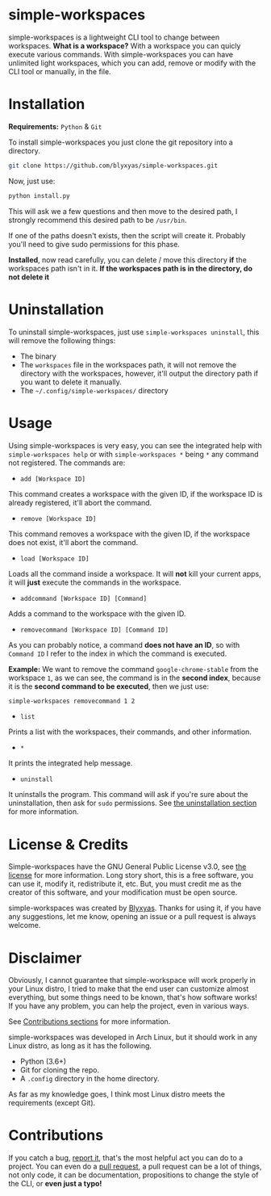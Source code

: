 # simple-workspaces

simple-workspaces is a lightweight CLI tool to change between workspaces. **What is a workspace?** With a workspace you can quicly execute various commands. With simple-workspaces you can have unlimited light workspaces, which you can add, remove or modify with the CLI tool or manually, in the file.

# Installation

**Requirements:** `Python` & `Git`

To install simple-workspaces you just clone the git repository into a directory.

```bash
git clone https://github.com/blyxyas/simple-workspaces.git
```

Now, just use:

```bash
python install.py
```

This will ask we a few questions and then move to the desired path, I strongly recommend this desired path to be `/usr/bin`.

If one of the paths doesn't exists, then the script will create it. Probably you'll need to give sudo permissions for this phase.

**Installed**, now read carefully, you can delete / move this directory **if** the workspaces path isn't in it. **If the workspaces path is in the directory, do not delete it**

# Uninstallation

To uninstall simple-workspaces, just use `simple-workspaces uninstall`, this will remove the following things:

* The binary
* The `workspaces` file in the workspaces path, it will not remove the directory with the workspaces, however, it'll output the directory path if you want to delete it manually.
* The `~/.config/simple-workspaces/` directory

# Usage

Using simple-workspaces is very easy, you can see the integrated help with `simple-workspaces help` or with `simple-workspaces *` being `*` any command not registered. The commands are:

* `add [Workspace ID]`

This command creates a workspace with the given ID, if the workspace ID is already registered, it'll abort the command.

* `remove [Workspace ID]`

This command removes a workspace with the given ID, if the workspace does not exist, it'll abort the command.

* `load [Workspace ID]`

Loads all the command inside a workspace. It will **not** kill your current apps, it will **just** execute the commands in the workspace.

* `addcommand [Workspace ID] [Command]`

Adds a command to the workspace with the given ID.

* `removecommand [Workspace ID] [Command ID]`

As you can probably notice, a command **does not have an ID**, so with `Command ID` I refer to the index in which the command is executed.

**Example:**
We want to remove the command `google-chrome-stable` from the workspace `1`, as we can see, the command is in the **second index**, because it is the **second command to be executed**, then we just use:

```bash
simple-workspaces removecommand 1 2
```

* `list`

Prints a list with the workspaces, their commands, and other information.

* `*`

It prints the integrated help message.

* `uninstall`

It uninstalls the program. This command will ask if you're sure about the uninstallation, then ask for `sudo` permissions. See [the uninstallation section](#uninstallation) for more information.

# License & Credits

Simple-workspaces have the GNU General Public License v3.0, see [the license](https://github.com/blyxyas/simple-workspaces/blob/master/LICENSE) for more information. Long story short, this is a free software, you can use it, modify it, redistribute it, etc. But, you must credit me as the creator of this software, and your modification must be open source.

simple-workspaces was created by [Blyxyas](https://github.com/blyxyas). Thanks for using it, if you have any suggestions, let me know, opening an issue or a pull request is always welcome.


# Disclaimer

Obviously, I cannot guarantee that simple-workspace will work properly in your Linux distro, I tried to make that the end user can customize almost everything, but some things need to be known, that's how software works! If you have any problem, you can help the project, even in various ways.

See [Contributions sections](#contributions) for more information.

simple-workspaces was developed in Arch Linux, but it should work in any Linux distro, as long as it has the following.

* Python (3.6+)
* Git for cloning the repo.
* A `.config` directory in the home directory.

As far as my knowledge goes, I think most Linux distro meets the requirements (except Git).

# Contributions


If you catch a bug, [report it](https://github.com/Blyxyas/simple-workspaces/issues), that's the most helpful act you can do to a project. You can even do a [pull request](https://github.com/Blyxyas/simple-workspaces/pulls), a pull request can be a lot of things, not only code, it can be documentation, propositions to change the style of the CLI, or **even just a typo!**
